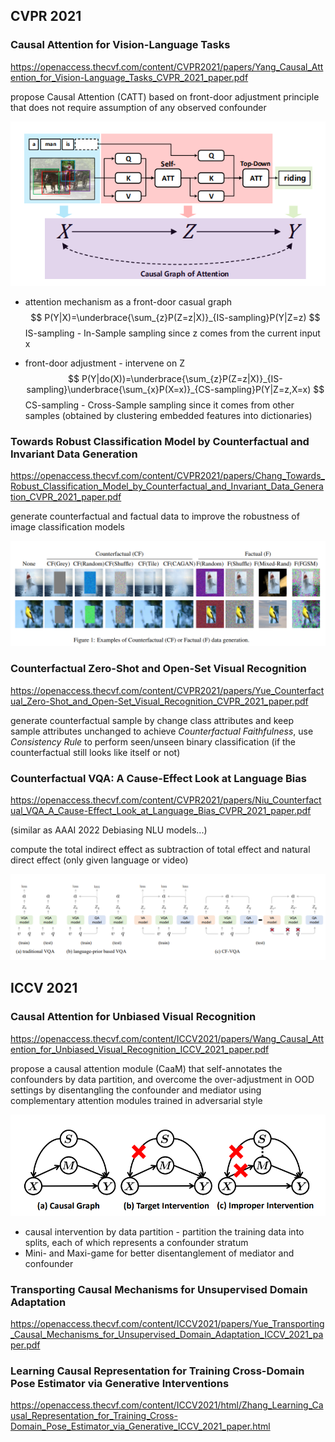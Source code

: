 ## CVPR 2021

### Causal Attention for Vision-Language Tasks

https://openaccess.thecvf.com/content/CVPR2021/papers/Yang_Causal_Attention_for_Vision-Language_Tasks_CVPR_2021_paper.pdf

propose Causal Attention (CATT) based on front-door adjustment principle that does not require assumption of any observed confounder

![1647256897315](https://github.com/ZigeW/Causality-in-CV/raw/main/images/1647256897315.png)

- attention mechanism as a front-door casual graph
  $$
  P(Y|X)=\underbrace{\sum_{z}P(Z=z|X)}_{IS-sampling}P(Y|Z=z)
  $$
  IS-sampling - In-Sample sampling since z comes from the current input x

- front-door adjustment - intervene on Z
  $$
  P(Y|do(X))=\underbrace{\sum_{z}P(Z=z|X)}_{IS-sampling}\underbrace{\sum_{x}P(X=x)}_{CS-sampling}P(Y|Z=z,X=x)
  $$
  CS-sampling - Cross-Sample sampling since it comes from other samples (obtained by clustering embedded features into dictionaries)

### Towards Robust Classification Model by Counterfactual and Invariant Data Generation

https://openaccess.thecvf.com/content/CVPR2021/papers/Chang_Towards_Robust_Classification_Model_by_Counterfactual_and_Invariant_Data_Generation_CVPR_2021_paper.pdf

generate counterfactual and factual data to improve the robustness of image classification models

![1647258419695](https://github.com/ZigeW/Causality-in-CV/raw/main/images/1647258419695.png)

### Counterfactual Zero-Shot and Open-Set Visual Recognition

https://openaccess.thecvf.com/content/CVPR2021/papers/Yue_Counterfactual_Zero-Shot_and_Open-Set_Visual_Recognition_CVPR_2021_paper.pdf

generate counterfactual sample by change class attributes and keep sample attributes unchanged to achieve *Counterfactual Faithfulness*, use *Consistency Rule* to perform seen/unseen binary classification  (if the counterfactual still looks like itself or not)

### Counterfactual VQA: A Cause-Effect Look at Language Bias

https://openaccess.thecvf.com/content/CVPR2021/papers/Niu_Counterfactual_VQA_A_Cause-Effect_Look_at_Language_Bias_CVPR_2021_paper.pdf

(similar as AAAI 2022 Debiasing NLU models...)

compute the total indirect effect as subtraction of total effect and natural direct effect (only given language or video)

![1647259795621](https://github.com/ZigeW/Causality-in-CV/raw/main/images/1647259795621.png)



## ICCV 2021

### Causal Attention for Unbiased Visual Recognition

https://openaccess.thecvf.com/content/ICCV2021/papers/Wang_Causal_Attention_for_Unbiased_Visual_Recognition_ICCV_2021_paper.pdf

propose a causal attention module (CaaM) that self-annotates the confounders by data partition, and overcome the over-adjustment in OOD settings by disentangling the confounder and mediator using complementary attention modules trained in adversarial style

![1647415964554](https://github.com/ZigeW/Causality-in-CV/raw/main/images/1647415964554.png)

- causal intervention by data partition - partition the training data into splits, each of which represents a confounder stratum
- Mini- and Maxi-game for better disentanglement of mediator and confounder

### Transporting Causal Mechanisms for Unsupervised Domain Adaptation

https://openaccess.thecvf.com/content/ICCV2021/papers/Yue_Transporting_Causal_Mechanisms_for_Unsupervised_Domain_Adaptation_ICCV_2021_paper.pdf

### Learning Causal Representation for Training Cross-Domain Pose Estimator via Generative Interventions

https://openaccess.thecvf.com/content/ICCV2021/html/Zhang_Learning_Causal_Representation_for_Training_Cross-Domain_Pose_Estimator_via_Generative_ICCV_2021_paper.html